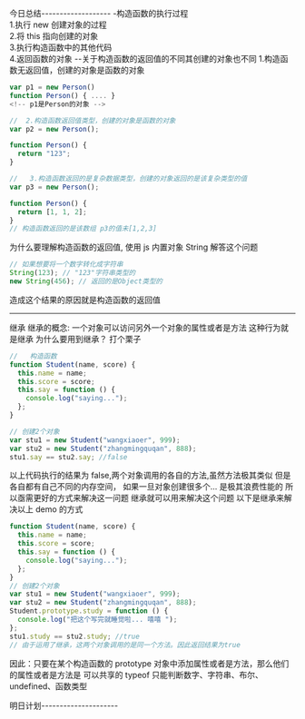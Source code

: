 今日总结------------------- -构造函数的执行过程  
1.执行 new 创建对象的过程  
2.将 this 指向创建的对象  
3.执行构造函数中的其他代码  
4.返回函数的对象
--关于构造函数的返回值的不同其创建的对象也不同 1.构造函数无返回值，创建的对象是函数的对象

```js
var p1 = new Person()
function Person() { .... }
<!-- p1是Person的对象 -->
```

```js
//  2.构造函数返回值类型，创建的对象是函数的对象
var p2 = new Person();

function Person() {
  return "123";
}
```

```js
//   3.构造函数返回的是复杂数据类型，创建的对象返回的是该复杂类型的值
var p3 = new Person();

function Person() {
  return [1, 1, 2];
}
// 构造函数返回的是该数组 p3的值未[1,2,3]
```

为什么要理解构造函数的返回值,
使用 js 内置对象 String 解答这个问题

```js
// 如果想要将一个数字转化成字符串
String(123); // "123"字符串类型的
new String(456); // 返回的是Object类型的
```

造成这个结果的原因就是构造函数的返回值

---

继承
继承的概念: 一个对象可以访问另外一个对象的属性或者是方法 这种行为就是继承
为什么要用到继承？
打个栗子

```js
//   构造函数
function Student(name, score) {
  this.name = name;
  this.score = score;
  this.say = function () {
    console.log("saying...");
  };
}

// 创建2个对象
var stu1 = new Student("wangxiaoer", 999);
var stu2 = new Student("zhangmingquqan", 888);
stu1.say == stu2.say; //false
```

以上代码执行的结果为 false,两个对象调用的各自的方法,虽然方法极其类似
但是各自都有自己不同的内存空间，
如果一旦对象创建很多个...
是极其浪费性能的
所以亟需更好的方式来解决这一问题
继承就可以用来解决这个问题
以下是继承来解决以上 demo 的方式

```js
function Student(name, score) {
  this.name = name;
  this.score = score;
  this.say = function () {
    console.log("saying...");
  };
}
// 创建2个对象
var stu1 = new Student("wangxiaoer", 999);
var stu2 = new Student("zhangmingquqan", 888);
Student.prototype.study = function () {
  console.log("把这个写完就睡觉啦... 嘻嘻 ");
};
stu1.study == stu2.study; //true
// 由于运用了继承，这两个对象调用的是同一个方法。因此返回结果为true
```

因此：只要在某个构造函数的 prototype 对象中添加属性或者是方法，那么他们的属性或者是方法是
可以共享的
typeof 只能判断数字、字符串、布尔、undefined、函数类型


明日计划---------------------
